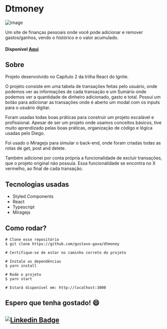 # Dtmoney

![image](https://user-images.githubusercontent.com/77810817/131393359-db15acd3-58d5-45ce-8fb3-1a3ce60fb795.png)

Um site de finanças pessoais onde você pode adicionar e remover gastos/ganhos, vendo o histórico e o valor acumulado.
#### Disponível [Aqui](https://gustavo-gava.github.io/dtmoney)

## Sobre

Projeto desenvolvido no Capítulo 2 da trilha React do Ignite.

O projeto consiste em uma tabela de transações feitas pelo usuário, onde podemos ver as informações de cada transação e um Sumário onde podemos ver a quantidade de dinheiro adicionado, gasto e total. Possui um botão para adicionar as transações onde é aberto um modal com os inputs para o usuário digitar.

Foram usadas todas boas práticas para construir um projeto escalável e profissional.
Apesar de ser um projeto onde usamos conceitos básicos, tive muito aprendizado pelas boas práticas, organização de código e lógica usadas pelo Diego.

Foi usado o Miragejs para simular o back-end, onde foram criadas todas as rotas de get, post and delete.

Também adicionei por conta própria a funcionalidade de excluir transações, que o projeto original não possuía. Essa funcionalidade se encontra no X vermelho, ao final de cada transação.

## Tecnologias usadas

- Styled Components
- React
- Typescript
- Miragejs

## Como rodar?

```
# Clone esse repositório
$ git clone https://github.com/gustavo-gava/dtmoney

# Certifique-se de estar no caminho correto do projeto

# Instale as dependências
$ yarn install

# Rode o projeto
$ yarn start

# Estará disponível em: http://localhost:3000
```

## Espero que tenha gostado! 😄

## [![Linkedin Badge](https://img.shields.io/badge/-LinkedIn-blue?style=flat-square&logo=Linkedin&logoColor=white&link=https://www.linkedin.com/in/gustavo-gava/)](https://www.linkedin.com/in/gustavo-gava/)

